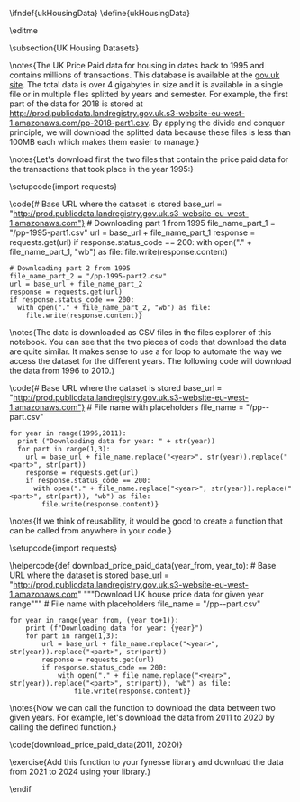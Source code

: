 \ifndef{ukHousingData}
\define{ukHousingData}

\editme

\subsection{UK Housing Datasets}

\notes{The UK Price Paid data for housing in dates back to 1995 and contains millions of transactions. This database is available at the [gov.uk site](https://www.gov.uk/government/statistical-data-sets/price-paid-data-downloads). The total data is over 4 gigabytes in size and it is available in a single file or in multiple files splitted by years and semester. For example, the first part of the data for 2018 is stored at <http://prod.publicdata.landregistry.gov.uk.s3-website-eu-west-1.amazonaws.com/pp-2018-part1.csv>. By applying the divide and conquer principle, we will download the splitted data because these files is less than 100MB each which makes them easier to manage.}

\notes{Let's download first the two files that contain the price paid data for the transactions that took place in the year 1995:}

\setupcode{import requests}

\code{# Base URL where the dataset is stored 
    base_url = "http://prod.publicdata.landregistry.gov.uk.s3-website-eu-west-1.amazonaws.com"}
    # Downloading part 1 from 1995
    file_name_part_1 = "/pp-1995-part1.csv"
    url = base_url + file_name_part_1
    response = requests.get(url)
    if response.status_code == 200:
      with open("." + file_name_part_1, "wb") as file:
        file.write(response.content)

    # Downloading part 2 from 1995
    file_name_part_2 = "/pp-1995-part2.csv"
    url = base_url + file_name_part_2
    response = requests.get(url)
    if response.status_code == 200:
      with open("." + file_name_part_2, "wb") as file:
        file.write(response.content)}

\notes{The data is downloaded as CSV files in the files explorer of this notebook. You can see that the two pieces of code that download the data are quite similar. It makes sense to use a for loop to automate the way we access the dataset for the different years. The following code will download the data from 1996 to 2010.}

\code{# Base URL where the dataset is stored 
    base_url = "http://prod.publicdata.landregistry.gov.uk.s3-website-eu-west-1.amazonaws.com"}
    # File name with placeholders
    file_name = "/pp-<year>-part<part>.csv"

    for year in range(1996,2011):
      print ("Downloading data for year: " + str(year))
      for part in range(1,3):
        url = base_url + file_name.replace("<year>", str(year)).replace("<part>", str(part))
        response = requests.get(url)
        if response.status_code == 200:
          with open("." + file_name.replace("<year>", str(year)).replace("<part>", str(part)), "wb") as file:
            file.write(response.content)}

\notes{If we think of reusability, it would be good to create a function that can be called from anywhere in your code.}

\setupcode{import requests}

\helpercode{def download_price_paid_data(year_from, year_to):
    # Base URL where the dataset is stored 
    base_url = "http://prod.publicdata.landregistry.gov.uk.s3-website-eu-west-1.amazonaws.com"
    """Download UK house price data for given year range"""
    # File name with placeholders
    file_name = "/pp-<year>-part<part>.csv"
    
    for year in range(year_from, (year_to+1)):
        print (f"Downloading data for year: {year}")
        for part in range(1,3):
            url = base_url + file_name.replace("<year>", str(year)).replace("<part>", str(part))
            response = requests.get(url)
            if response.status_code == 200:
                with open("." + file_name.replace("<year>", str(year)).replace("<part>", str(part)), "wb") as file:
                    file.write(response.content)}

\notes{Now we can call the function to download the data between two given years. For example, let's download the data from 2011 to 2020 by calling the defined function.}

\code{download_price_paid_data(2011, 2020)}

\exercise{Add this function to your fynesse library and download the data from 2021 to 2024 using your library.}

\endif
